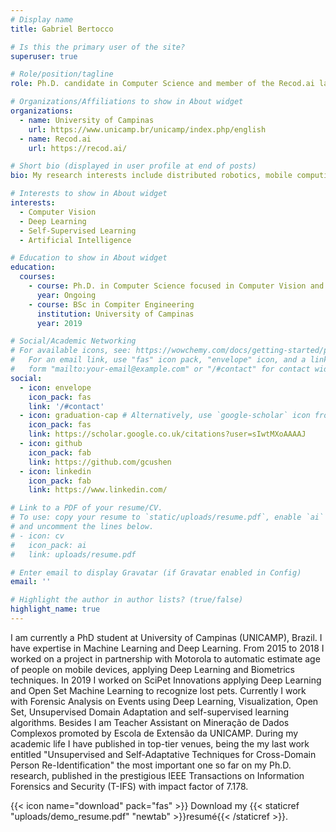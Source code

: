 ```yaml
---
# Display name
title: Gabriel Bertocco

# Is this the primary user of the site?
superuser: true

# Role/position/tagline
role: Ph.D. candidate in Computer Science and member of the Recod.ai lab

# Organizations/Affiliations to show in About widget
organizations:
  - name: University of Campinas
    url: https://www.unicamp.br/unicamp/index.php/english
  - name: Recod.ai
    url: https://recod.ai/

# Short bio (displayed in user profile at end of posts)
bio: My research interests include distributed robotics, mobile computing and programmable matter.

# Interests to show in About widget
interests:
  - Computer Vision
  - Deep Learning
  - Self-Supervised Learning
  - Artificial Intelligence

# Education to show in About widget
education:
  courses:
    - course: Ph.D. in Computer Science focused in Computer Vision and Deep Learning
      year: Ongoing
    - course: BSc in Compiter Engineering
      institution: University of Campinas
      year: 2019

# Social/Academic Networking
# For available icons, see: https://wowchemy.com/docs/getting-started/page-builder/#icons
#   For an email link, use "fas" icon pack, "envelope" icon, and a link in the
#   form "mailto:your-email@example.com" or "/#contact" for contact widget.
social:
  - icon: envelope
    icon_pack: fas
    link: '/#contact'
  - icon: graduation-cap # Alternatively, use `google-scholar` icon from `ai` icon pack
    icon_pack: fas
    link: https://scholar.google.co.uk/citations?user=sIwtMXoAAAAJ
  - icon: github
    icon_pack: fab
    link: https://github.com/gcushen
  - icon: linkedin
    icon_pack: fab
    link: https://www.linkedin.com/

# Link to a PDF of your resume/CV.
# To use: copy your resume to `static/uploads/resume.pdf`, enable `ai` icons in `params.toml`,
# and uncomment the lines below.
# - icon: cv
#   icon_pack: ai
#   link: uploads/resume.pdf

# Enter email to display Gravatar (if Gravatar enabled in Config)
email: ''

# Highlight the author in author lists? (true/false)
highlight_name: true
---
```


I am currently a PhD student at University of Campinas (UNICAMP), Brazil. I have expertise in Machine Learning and Deep Learning. From 2015 to 2018 I worked on a project in partnership with Motorola to automatic estimate age of people on mobile devices, applying Deep Learning and Biometrics techniques. In 2019 I worked on SciPet Innovations applying Deep Learning and Open Set Machine Learning to recognize lost pets. Currently I work with Forensic Analysis on Events using Deep Learning, Visualization, Open Set, Unsupervised Domain Adaptation and self-supervised learning algorithms. Besides I am Teacher Assistant on Mineração de Dados Complexos promoted by Escola de Extensão da UNICAMP. During my academic life I have published in top-tier venues, being the my last work entitled "Unsupervised and Self-Adaptative Techniques for Cross-Domain Person Re-Identification" the most important one so far on my Ph.D. research, published in the prestigious IEEE Transactions on Information Forensics and Security (T-IFS) with impact factor of 7.178.

{{< icon name="download" pack="fas" >}} Download my {{< staticref "uploads/demo_resume.pdf" "newtab" >}}resumé{{< /staticref >}}.
